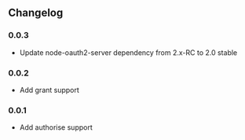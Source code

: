 ## Changelog

### 0.0.3
 - Update node-oauth2-server dependency from 2.x-RC to 2.0 stable

### 0.0.2
 - Add grant support

### 0.0.1
 - Add authorise support
